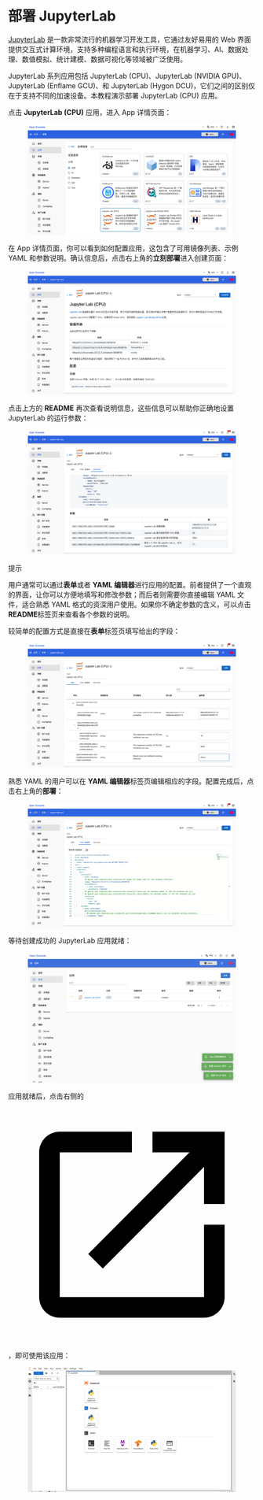 # 部署 JupyterLab

<a target="_blank" rel="noopener noreferrer" href="https://jupyterlab.readthedocs.io/en/latest/">JupyterLab</a> 是一款非常流行的机器学习开发工具，它通过友好易用的 Web 界面提供交互式计算环境，支持多种编程语言和执行环境，在机器学习、AI、数据处理、数值模拟、统计建模、数据可视化等领域被广泛使用。

JupyterLab 系列应用包括 JupyterLab (CPU)、JupyterLab (NVIDIA GPU)、JupyterLab (Enflame GCU)、和 JupyterLab (Hygon DCU)，它们之间的区别仅在于支持不同的加速设备。本教程演示部署 JupyterLab (CPU) 应用。

点击 **JupyterLab (CPU)** 应用，进入 App 详情页面：

<figure class="screenshot">
  <img alt="select-jupyter-lab" src="../assets/app/select-jupyter-lab.png" />
</figure>

在 App 详情页面，你可以看到如何配置应用，这包含了可用镜像列表、示例 YAML 和参数说明。确认信息后，点击右上角的**立刻部署**进入创建页面：

<figure class="screenshot">
  <img alt="readme-jupyter-lab" src="../assets/app/readme-jupyter-lab.png" />
</figure>

点击上方的 **README** 再次查看说明信息，这些信息可以帮助你正确地设置 JupyterLab 的运行参数：

<figure class="screenshot">
  <img alt="parameter-jupyter-lab" src="../assets/app/parameter-jupyter-lab.png" />
</figure>

<aside class="note tip">
<div class="title">提示</div>

用户通常可以通过**表单**或者 **YAML 编辑器**进行应用的配置。前者提供了一个直观的界面，让你可以方便地填写和修改参数；而后者则需要你直接编辑 YAML 文件，适合熟悉 YAML 格式的资深用户使用。如果你不确定参数的含义，可以点击**README**标签页来查看各个参数的说明。

</aside>

较简单的配置方式是直接在**表单**标签页填写给出的字段：

<figure class="screenshot">
  <img alt="form-jupyter-lab" src="../assets/app/form-jupyter-lab.png" />
</figure>

熟悉 YAML 的用户可以在 **YAML 编辑器**标签页编辑相应的字段。配置完成后，点击右上角的**部署**：

<figure class="screenshot">
  <img alt="yaml-jupyter-lab" src="../assets/app/yaml-jupyter-lab.png" />
</figure>

等待创建成功的 JupyterLab 应用就绪：

<figure class="screenshot">
  <img alt="wait-for-jupyter-lab" src="../assets/app/wait-for-jupyter-lab.png" />
</figure>

应用就绪后，点击右侧的 <span class="twemoji"><svg class="MuiSvgIcon-root MuiSvgIcon-colorPrimary MuiSvgIcon-fontSizeMedium css-jxtyyz" focusable="false" aria-hidden="true" viewBox="0 0 24 24" data-testid="OpenInNewIcon"><path d="M19 19H5V5h7V3H5c-1.11 0-2 .9-2 2v14c0 1.1.89 2 2 2h14c1.1 0 2-.9 2-2v-7h-2zM14 3v2h3.59l-9.83 9.83 1.41 1.41L19 6.41V10h2V3z"></path></svg></span>，即可使用该应用：

<figure class="screenshot">
  <img alt="ui-jupyter-lab" src="../assets/app/ui-jupyter-lab.png" />
</figure>
